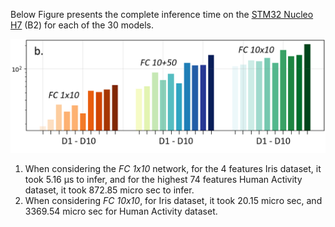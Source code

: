 Below Figure presents the complete inference time on the [STM32 Nucleo H7](https://www.st.com/en/evaluation-tools/nucleo-h743zi.html) (B2) for each of the 30 models. 

![alt text](https://github.com/bharathsudharsan/TinyML-Benchmark-NNs-on-MCUs/blob/main/Infer_time_flash_sram_on_B2/Fig.%201.%20b.%20Infer_time_on_B2_for_D1_to_D10.png)

1. When considering the *FC 1x10* network, for the 4 features Iris dataset, it took 5.16 µs to infer, and for the highest 74 features Human Activity dataset, it took 872.85 micro sec to infer. 
2. When considering *FC 10x10*, for Iris dataset, it took 20.15 micro sec, and 3369.54 micro sec for Human Activity dataset. 
